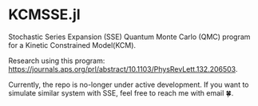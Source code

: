 # KCMSSE.jl
Stochastic Series Expansion (SSE) Quantum Monte Carlo (QMC) program for a Kinetic Constrained Model(KCM). 

Research using this program: https://journals.aps.org/prl/abstract/10.1103/PhysRevLett.132.206503.

Currently, the repo is no-longer under active development. If you want to simulate similar system with SSE, feel free to reach me with email 🍀.